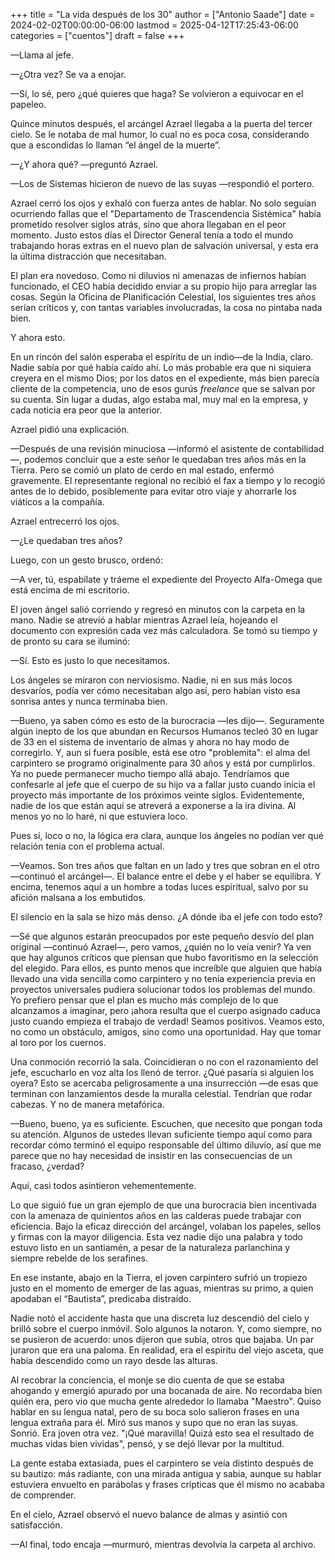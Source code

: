 +++
title = "La vida después de los 30"
author = ["Antonio Saade"]
date = 2024-02-02T00:00:00-06:00
lastmod = 2025-04-12T17:25:43-06:00
categories = ["cuentos"]
draft = false
+++

—Llama al jefe.

—¿Otra vez? Se va a enojar.

—Sí, lo sé, pero ¿qué quieres que haga? Se volvieron a equivocar en el papeleo.

Quince minutos después, el arcángel Azrael llegaba a la puerta del tercer cielo. Se le notaba de mal humor, lo cual no es poca cosa, considerando que a escondidas lo llaman “el ángel de la muerte”.

—¿Y ahora qué? —preguntó Azrael.

—Los de Sistemas hicieron de nuevo de las suyas —respondió el portero.

Azrael cerró los ojos y exhaló con fuerza antes de hablar. No solo seguían ocurriendo fallas que el "Departamento de Trascendencia Sistémica" había prometido resolver siglos atrás, sino que ahora llegaban en el peor momento. Justo estos días el Director General tenía a todo el mundo trabajando horas extras en el nuevo plan de salvación universal, y esta era la última distracción que necesitaban.

El plan era novedoso. Como ni diluvios ni amenazas de infiernos habían funcionado, el CEO había decidido enviar a su propio hijo para arreglar las cosas. Según la Oficina de Planificación Celestial, los siguientes tres años serían críticos y, con tantas variables involucradas, la cosa no pintaba nada bien.

Y ahora esto.

En un rincón del salón esperaba el espíritu de un indio—de la India, claro. Nadie sabía por qué había caído ahí. Lo más probable era que ni siquiera creyera en el mismo Dios; por los datos en el expediente, más bien parecía cliente de la competencia, uno de esos gurús _freelance_ que se salvan por su cuenta. Sin lugar a dudas, algo estaba mal, muy mal en la empresa, y cada noticia era peor que la anterior.

Azrael pidió una explicación.

—Después de una revisión minuciosa —informó el asistente de contabilidad—, podemos concluir que a este señor le quedaban tres años más en la Tierra. Pero se comió un plato de cerdo en mal estado, enfermó gravemente. El representante regional no recibió el fax a tiempo y lo recogió antes de lo debido, posiblemente para evitar otro viaje y ahorrarle los viáticos a la compañía.

Azrael entrecerró los ojos.

—¿Le quedaban tres años?

Luego, con un gesto brusco, ordenó:

—A ver, tú, espabílate y tráeme el expediente del Proyecto Alfa-Omega que está encima de mi escritorio.

El joven ángel salió corriendo y regresó en minutos con la carpeta en la mano. Nadie se atrevió a hablar mientras Azrael leía, hojeando el documento con expresión cada vez más calculadora. Se tomó su tiempo y de pronto su cara se iluminó:

—Sí. Esto es justo lo que necesitamos.

Los ángeles se miraron con nerviosismo. Nadie, ni en sus más locos desvaríos, podía ver cómo necesitaban algo así, pero habían visto esa sonrisa antes y nunca terminaba bien.

—Bueno, ya saben cómo es esto de la burocracia —les dijo—. Seguramente algún inepto de los que abundan en Recursos Humanos tecleó 30 en lugar de 33 en el sistema de inventario de almas y ahora no hay modo de corregirlo. Y, aun si fuera posible, está ese otro "problemita": el alma del carpintero se programó originalmente para 30 años y está por cumplirlos. Ya no puede permanecer mucho tiempo allá abajo. Tendríamos que confesarle al jefe que el cuerpo de su hijo va a fallar justo cuando inicia el proyecto más importante de los próximos veinte siglos. Evidentemente, nadie de los que están aquí se atreverá a exponerse a la ira divina. Al menos yo no lo haré, ni que estuviera loco.

Pues sí, loco o no, la lógica era clara, aunque los ángeles no podían ver qué relación tenía con el problema actual.

—Veamos. Son tres años que faltan en un lado y tres que sobran en el otro —continuó el arcángel—. El balance entre el debe y el haber se equilibra. Y encima, tenemos aquí a un hombre a todas luces espiritual, salvo por su afición malsana a los embutidos.

El silencio en la sala se hizo más denso. ¿A dónde iba el jefe con todo esto?

—Sé que algunos estarán preocupados por este pequeño desvío del plan original —continuó Azrael—, pero vamos, ¿quién no lo veía venir? Ya ven que hay algunos críticos que piensan que hubo favoritismo en la selección del elegido. Para ellos, es punto menos que increíble que alguien que había llevado una vida sencilla como carpintero y no tenía experiencia previa en proyectos universales pudiera solucionar todos los problemas del mundo. Yo prefiero pensar que el plan es mucho más complejo de lo que alcanzamos a imaginar, pero ¡ahora resulta que el cuerpo asignado caduca justo cuando empieza el trabajo de verdad! Seamos positivos. Veamos esto, no como un obstáculo, amigos, sino como una oportunidad. Hay que tomar al toro por los cuernos.

Una conmoción recorrió la sala. Coincidieran o no con el razonamiento del jefe, escucharlo en voz alta los llenó de terror. ¿Qué pasaría si alguien los oyera? Esto se acercaba peligrosamente a una insurrección —de esas que terminan con lanzamientos desde la muralla celestial. Tendrían que rodar cabezas. Y no de manera metafórica.

—Bueno, bueno, ya es suficiente. Escuchen, que necesito que pongan toda su atención. Algunos de ustedes llevan suficiente tiempo aquí como para recordar cómo terminó el equipo responsable del último diluvio, así que me parece que no hay necesidad de insistir en las consecuencias de un fracaso, ¿verdad?

Aquí, casi todos asintieron vehementemente.

Lo que siguió fue un gran ejemplo de que una burocracia bien incentivada con la amenaza de quinientos años en las calderas puede trabajar con eficiencia. Bajo la eficaz dirección del arcángel, volaban los papeles, sellos y firmas con la mayor diligencia. Esta vez nadie dijo una palabra y todo estuvo listo en un santiamén, a pesar de la naturaleza parlanchina y siempre rebelde de los serafines.

En ese instante, abajo en la Tierra, el joven carpintero sufrió un tropiezo justo en el momento de emerger de las aguas, mientras su primo, a quien apodaban el “Bautista”, predicaba distraído.

Nadie notó el accidente hasta que una discreta luz descendió del cielo y brilló sobre el cuerpo inmóvil. Solo algunos la notaron. Y, como siempre, no se pusieron de acuerdo: unos dijeron que subía, otros que bajaba. Un par juraron que era una paloma. En realidad, era el espíritu del viejo asceta, que había descendido como un rayo desde las alturas.

Al recobrar la conciencia, el monje se dio cuenta de que se estaba ahogando y emergió apurado por una bocanada de aire. No recordaba bien quién era, pero vio que mucha gente alrededor lo llamaba "Maestro". Quiso hablar en su lengua natal, pero de su boca solo salieron frases en una lengua extraña para él. Miró sus manos y supo que no eran las suyas. Sonrió. Era joven otra vez. "¡Qué maravilla! Quizá esto sea el resultado de muchas vidas bien vividas", pensó, y se dejó llevar por la multitud.

La gente estaba extasiada, pues el carpintero se veía distinto después de su bautizo: más radiante, con una mirada antigua y sabia, aunque su hablar estuviera envuelto en parábolas y frases crípticas que él mismo no acababa de comprender.

En el cielo, Azrael observó el nuevo balance de almas y asintió con satisfacción.

—Al final, todo encaja —murmuró, mientras devolvía la carpeta al archivo.
